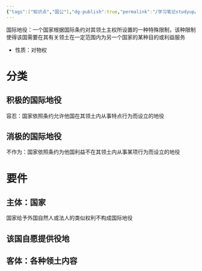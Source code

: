 ```yaml
---
{"tags":["知识点","国公"],"dg-publish":true,"permalink":"/学习笔记studyup/国际公法/国际地役/","dgPassFrontmatter":true,"created":"2024-11-08T15:48:14.261+08:00","updated":"2024-11-12T12:16:52.198+08:00"}
---
```


国际地役：一个国家根据国际条约对其领土主权所设置的一种特殊限制，该种限制使得该国需要在其有关领土在一定范围内为另一个国家的某种目的或利益服务
- 性质：对物权
# 分类
## 积极的国际地役
容忍：国家依照条约允许他国在其领土内从事特点行为而设立的地役
## 消极的国际地役
不作为：国家依照条约为他国利益不在其领土内从事某项行为而设立的地役
# 要件
## 主体：国家
国家给予外国自然人或法人的类似权利不构成国际地役
## 该国自愿提供役地
## 客体：各种领土内容